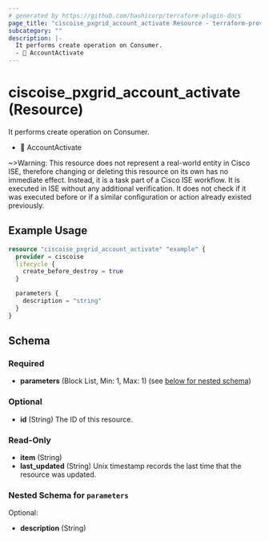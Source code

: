 ```yaml
---
# generated by https://github.com/hashicorp/terraform-plugin-docs
page_title: "ciscoise_pxgrid_account_activate Resource - terraform-provider-ciscoise"
subcategory: ""
description: |-
  It performs create operation on Consumer.
  - 🚧 AccountActivate
---
```


# ciscoise_pxgrid_account_activate (Resource)

It performs create operation on Consumer.
- 🚧 AccountActivate

~>Warning: This resource does not represent a real-world entity in Cisco ISE, therefore changing or deleting this resource on its own has no immediate effect. Instead, it is a task part of a Cisco ISE workflow. It is executed in ISE without any additional verification. It does not check if it was executed before or if a similar configuration or action already existed previously.

## Example Usage

```terraform
resource "ciscoise_pxgrid_account_activate" "example" {
  provider = ciscoise
  lifecycle {
    create_before_destroy = true
  }

  parameters {
    description = "string"
  }
}
```

<!-- schema generated by tfplugindocs -->
## Schema

### Required

- **parameters** (Block List, Min: 1, Max: 1) (see [below for nested schema](#nestedblock--parameters))

### Optional

- **id** (String) The ID of this resource.

### Read-Only

- **item** (String)
- **last_updated** (String) Unix timestamp records the last time that the resource was updated.

<a id="nestedblock--parameters"></a>
### Nested Schema for `parameters`

Optional:

- **description** (String)


